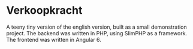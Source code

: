 # Verkoopkracht

A teeny tiny version of the english version, built as a small demonstration project.
The backend was written in PHP, using SlimPHP as a framework.
The frontend was written in Angular 6.
